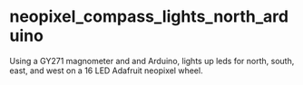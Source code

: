 # neopixel_compass_lights_north_arduino
Using a GY271 magnometer and and Arduino, lights up leds for north, south, east, and west on a 16 LED Adafruit neopixel wheel.
